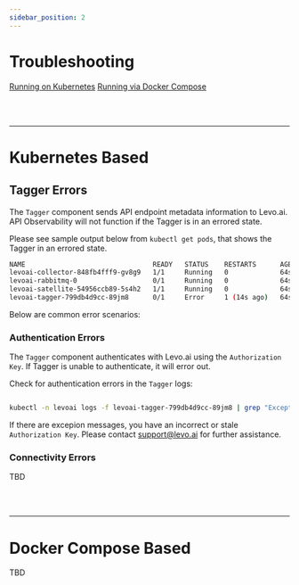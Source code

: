 ```yaml
---
sidebar_position: 2
---
```


# Troubleshooting

[Running on Kubernetes](./troubleshoot.md#kubernetes-based)
[Running via Docker Compose](./troubleshoot.md#docker-compose-based)

<br></br>

--------------------------------------
# Kubernetes Based

## Tagger Errors

The `Tagger` component sends API endpoint metadata information to Levo.ai. API Observability will not function if the Tagger is in an errored state.

Please see sample output below from `kubectl get pods`, that shows the Tagger in an errored state.

```bash                              
NAME                                READY   STATUS    RESTARTS      AGE
levoai-collector-848fb4fff9-gv8g9   1/1     Running   0             64s
levoai-rabbitmq-0                   0/1     Running   0             64s
levoai-satellite-54956ccb89-5s4h2   1/1     Running   0             64s
levoai-tagger-799db4d9cc-89jm8      0/1     Error     1 (14s ago)   64s
```

Below are common error scenarios:

### Authentication Errors
The `Tagger` component authenticates with Levo.ai using the `Authorization Key`. If Tagger is unable to authenticate, it will error out.

Check for authentication errors in the `Tagger` logs:
```bash

kubectl -n levoai logs -f levoai-tagger-799db4d9cc-89jm8 | grep "Exception: Failed to refresh access token"
```

If there are excepion messages, you have an incorrect or stale `Authorization Key`. Please contact support@levo.ai for further assistance.

### Connectivity Errors
TBD

<br></br>

--------------------------------------
# Docker Compose Based

TBD
